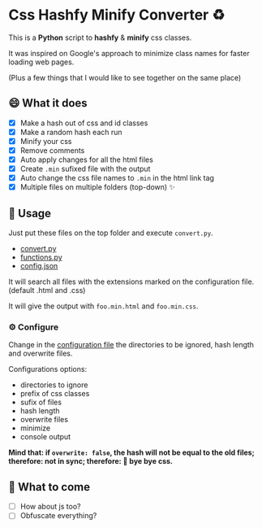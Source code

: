 # Css Hashfy Minify Converter ♻️

This is a **Python** script to **hashfy** & **minify** css classes.

It was inspired on Google's approach to minimize class names for faster loading web pages. 

(Plus a few things that I would like to see together on the same place)

## 😄 What it does

- [x] Make a hash out of css and id classes
- [x] Make a random hash each run
- [x] Minify your css
- [x] Remove comments
- [x] Auto apply changes for all the html files
- [x] Create `.min` sufixed file with the output
- [x] Auto change the css file names to `.min` in the html link tag
- [x] Multiple files on multiple folders (top-down) ✨

## 📘 Usage

Just put these files on the top folder and execute `convert.py`.

- [convert.py](convert.py) 
- [functions.py](functions.py) 
- [config.json](config.json)

It will search all files with the extensions marked on the configuration file. (default .html and .css)

It will give the output with `foo.min.html` and `foo.min.css`.

### ⚙️ Configure

Change in the [configuration file](/config.json) the directories to be ignored, hash length and overwrite files.

Configurations options:

- directories to ignore
- prefix of css classes
- sufix of files
- hash length
- overwrite files
- minimize
- console output

**Mind that: if `overwrite: false`, the hash will not be equal to the old files; therefore: not in sync; therefore: 👋 bye bye css.**

## 🤔 What to come

- [ ] How about js too?
- [ ] Obfuscate everything?
